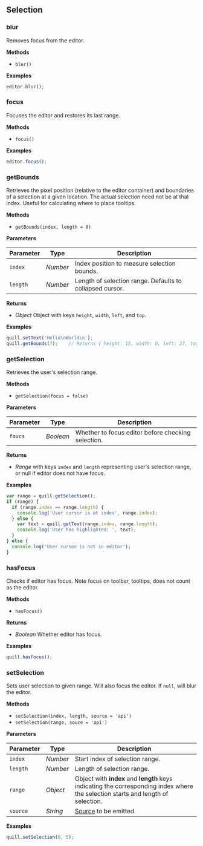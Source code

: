 ## Selection


### blur

Removes focus from the editor.

**Methods**

- `blur()`

**Examples**

```javascript
editor.blur();
```


### focus

Focuses the editor and restores its last range.

**Methods**

- `focus()`

**Examples**

```javascript
editor.focus();
```


### getBounds

Retrieves the pixel position (relative to the editor container) and boundaries of a selection at a given location. The actual selection need not be at that index. Useful for calculating where to place tooltips.

**Methods**

- `getBounds(index, length = 0)`

**Parameters**

| Parameter | Type     | Description
|-----------|----------|------------
| `index`   | _Number_ | Index position to measure selection bounds.
| `length`  | _Number_ | Length of selection range. Defaults to collapsed cursor.

**Returns**

- *Object* Object with keys `height`, `width`, `left`, and `top`.

**Examples**

```javascript
quill.setText('Hello\nWorld\n');
quill.getBounds(7);    // Returns { height: 15, width: 0, left: 27, top: 31 }
```


### getSelection

Retrieves the user's selection range.

**Methods**

- `getSelection(focus = false)`

**Parameters**

| Parameter | Type      | Description
|-----------|-----------|------------
| `foucs`   | _Boolean_ | Whether to focus editor before checking selection.

**Returns**

- *Range* with keys `index` and `length` representing user's selection range, or null if editor does not have focus.

**Examples**

```javascript
var range = quill.getSelection();
if (range) {
  if (range.index == range.length) {
    console.log('User cursor is at index', range.index);
  } else {
    var text = quill.getText(range.index, range.length);
    console.log('User has highlighted: ', text);
  }
} else {
  console.log('User cursor is not in editor');
}
```


### hasFocus

Checks if editor has focus. Note focus on toolbar, tooltips, does not count as the editor.

**Methods**

- `hasFocus()`

**Returns**

- *Boolean* Whether editor has focus.

**Examples**

```javascript
quill.hasFocus();
```


### setSelection

Sets user selection to given range. Will also focus the editor. If `null`, will blur the editor.

**Methods**

- `setSelection(index, length, source = 'api')`
- `setSelection(range, souce = 'api')`

**Parameters**

| Parameter | Type     | Description
|-----------|----------|------------
| `index`   | _Number_ | Start index of selection range.
| `length`  | _Number_ | Length of selection range.
| `range`   | _Object_ | Object with **index** and **length** keys indicating the corresponding index where the selection starts and length of selection.
| `source`  | _String_ | [Source](/docs/api/#text-change) to be emitted.

**Examples**

```javascript
quill.setSelection(0, 5);
```
